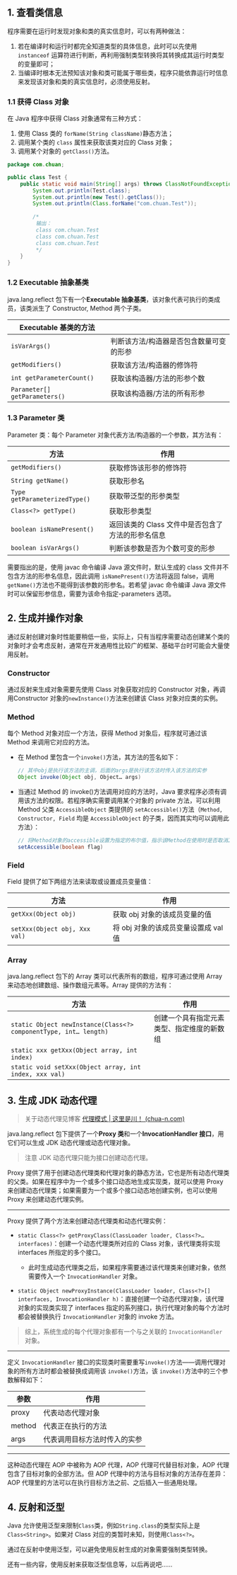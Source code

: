 ## 1. 查看类信息

程序需要在运行时发现对象和类的真实信息时，可以有两种做法：

1. 若在编译时和运行时都完全知道类型的具体信息，此时可以先使用 `instanceof` 运算符进行判断，再利用强制类型转换将其转换成其运行时类型的变量即可；
2. 当编译时根本无法预知该对象和类可能属于哪些类，程序只能依靠运行时信息来发现该对象和类的真实信息时，必须使用反射。

### 1.1 获得 Class 对象

在 Java 程序中获得 Class 对象通常有三种方式：

1. 使用 Class 类的 `forName(String className)`静态方法；
2. 调用某个类的 `class` 属性来获取该类对应的 Class 对象；
3. 调用某个对象的 `getClass()`方法。

```java
package com.chuan;

public class Test {
    public static void main(String[] args) throws ClassNotFoundException {
        System.out.println(Test.class);
        System.out.println(new Test().getClass());
        System.out.println(Class.forName("com.chuan.Test"));
        
        /*
         输出：
         class com.chuan.Test
         class com.chuan.Test
         class com.chuan.Test
         */
    }
}
```

### 1.2 Executable 抽象基类

java.lang.reflect 包下有一个**Executable 抽象基类**，该对象代表可执行的类成员，该类派生了 Constructor, Method 两个子类。

| Executable 基类的方法         |                                         |
| ----------------------------- | --------------------------------------- |
| `isVarArgs()`                 | 判断该方法/构造器是否包含数量可变的形参 |
| `getModifiers()`              | 获取该方法/构造器的修饰符               |
| `int getParameterCount()`     | 获取该构造器/方法的形参个数             |
| `Parameter[] getParameters()` | 获取该构造器/方法的所有形参             |

### 1.3 Parameter 类

Parameter 类：每个 Parameter 对象代表方法/构造器的一个参数，其方法有：

| 方法                          | 作用                                              |
| ----------------------------- | ------------------------------------------------- |
| `getModifiers()`              | 获取修饰该形参的修饰符                            |
| `String getName()`            | 获取形参名                                        |
| `Type getParameterizedType()` | 获取带泛型的形参类型                              |
| `Class<?> getType()`          | 获取形参类型                                      |
| `boolean isNamePresent()`     | 返回该类的 Class 文件中是否包含了方法的形参名信息 |
| `boolean isVarArgs()`         | 判断该参数是否为个数可变的形参                    |

需要指出的是，使用 javac 命令编译 Java 源文件时，默认生成的 class 文件并不包含方法的形参名信息，因此调用 `isNamePresent()`方法将返回 false，调用 `getName()`方法也不能得到该参数的形参名。若希望 javac 命令编译 Java 源文件时可以保留形参信息，需要为该命令指定-parameters 选项。

## 2. 生成并操作对象

通过反射创建对象时性能要稍低一些，实际上，只有当程序需要动态创建某个类的对象时才会考虑反射，通常在开发通用性比较广的框架、基础平台时可能会大量使用反射。

### Constructor

通过反射来生成对象需要先使用 Class 对象获取对应的 Constructor 对象，再调用Constructor 对象的`newInstance()`方法来创建该 Class 对象对应类的实例。

### Method

每个 Method 对象对应一个方法，获得 Method 对象后，程序就可通过该 Method 来调用它对应的方法。

-   在 Method 里包含一个`invoke()`方法，其方法的签名如下：

    ```java
    // 其中obj是执行该方法的主调，后面的args是执行该方法时传入该方法的实参
    Object invoke(Object obj, Object… args)
    ```

-   当通过 Method 的 invoke()方法调用对应的方法时，Java 要求程序必须有调用该方法的权限。若程序确实需要调用某个对象的 private 方法，可以利用 Method 父类 `AccessibleObject` 类提供的 `setAccessible()`方法（`Method, Constructor, Field` 均是 `AccessibleObject` 的子类，因而其实均可以调用此方法）：

    ```java
    // 将Method对象的accessible设置为指定的布尔值，指示该Method在使用时是否取消Java语言的访问权限检查。
    setAccessible(boolean flag)
    ```

### Field

Field 提供了如下两组方法来读取或设置成员变量值：

| 方法                          | 作用                                 |
| ----------------------------- | ------------------------------------ |
| `getXxx(Object obj)`          | 获取 obj 对象的该成员变量的值        |
| `setXxx(Object obj, Xxx val)` | 将 obj 对象的该成员变量设置成 val 值 |

### Array

java.lang.reflect 包下的 Array 类可以代表所有的数组，程序可通过使用 Array 来动态地创建数组、操作数组元素等。Array 提供的方法有：

| 方法                                                         | 作用                                       |
| ------------------------------------------------------------ | ------------------------------------------ |
| `static Object newInstance(Class<?> componentType, int… length)` | 创建一个具有指定元素类型、指定维度的新数组 |
| `static xxx getXxx(Object array, int index)`                 |                                            |
| `static void setXxx(Object array, int index, xxx val)`       |                                            |

## 3. 生成 JDK 动态代理

> 关于动态代理见博客 [代理模式 | 这里是川！ (chua-n.com)](https://www.chua-n.com/2021/02/07/代理模式/)

java.lang.reflect 包下提供了一个**Proxy 类**和一个**InvocationHandler 接口**，用它们可以生成 JDK 动态代理或动态代理对象。

> 注意 JDK 动态代理只能为接口创建动态代理。

Proxy 提供了用于创建动态代理类和代理对象的静态方法，它也是所有动态代理类的父类。如果在程序中为一个或多个接口动态地生成实现类，就可以使用 Proxy 来创建动态代理类；如果需要为一个或多个接口动态地创建实例，也可以使用 Proxy 来创建动态代理实例。

---

Proxy 提供了两个方法来创建动态代理类和动态代理实例：

-   `static Class<?> getProxyClass(ClassLoader loader, Class<?>… interfaces)`：创建一个动态代理类所对应的 Class 对象，该代理类将实现 interfaces 所指定的多个接口。

    -   此时生成动态代理类之后，如果程序需要通过该代理类来创建对象，依然需要传入一个 `InvocationHandler` 对象。

-   `static Object newProxyInstance(ClassLoader loader, Class<?>[] interfaces, InvocationHandler h)`：直接创建一个动态代理对象，该代理对象的实现类实现了 interfaces 指定的系列接口，执行代理对象的每个方法时都会被替换执行 `InvocationHandler` 对象的 invoke 方法。

> 综上，系统生成的每个代理对象都有一个与之关联的 `InvocationHandler` 对象。

---

定义 `InvocationHandler` 接口的实现类时需要重写`invoke()`方法——调用代理对象的所有方法时都会被替换成调用该 `invoke()`方法，该 `invoke()`方法中的三个参数解释如下：

| 参数   | 作用                         |
| ------ | ---------------------------- |
| proxy  | 代表动态代理对象             |
| method | 代表正在执行的方法           |
| args   | 代表调用目标方法时传入的实参 |

---

这种动态代理在 AOP 中被称为 AOP 代理，AOP 代理可代替目标对象，AOP 代理包含了目标对象的全部方法。但 AOP 代理中的方法与目标对象的方法存在差异：AOP 代理里的方法可以在执行目标方法之前、之后插入一些通用处理。

## 4. 反射和泛型

Java 允许使用泛型来限制`Class`类，例如`String.class`的类型实际上是`Class<String>`。如果对 Class 对应的类暂时未知，则使用`Class<?>`。

通过在反射中使用泛型，可以避免使用反射生成的对象需要强制类型转换。

还有一些内容，使用反射来获取泛型信息等，以后再说吧……
